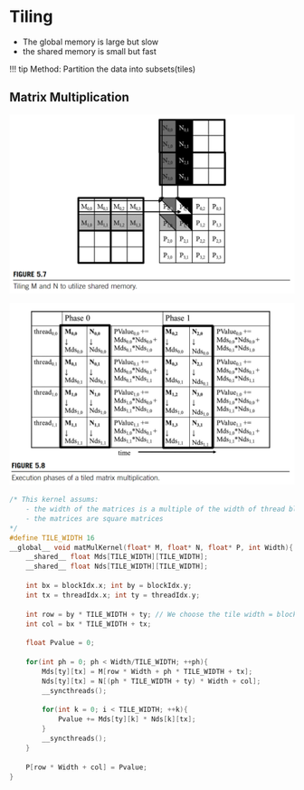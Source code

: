 # Tiling
* The global memory is large but slow
* the shared memory is small but fast

!!! tip Method: Partition the data into subsets(tiles) 

## Matrix Multiplication
![matmul-width2](./figures/tile-matmul-width2.png)

![matmul-phases](./figures/tile-matmul-phases.png)

```C
/* This kernel assums:
    - the width of the matrices is a multiple of the width of thread blocks
    - the matrices are square matrices
*/
#define TILE_WIDTH 16
__global__ void matMulKernel(float* M, float* N, float* P, int Width){
    __shared__ float Mds[TILE_WIDTH][TILE_WIDTH];
    __shared__ float Nds[TILE_WIDTH][TILE_WIDTH];

    int bx = blockIdx.x; int by = blockIdx.y;
    int tx = threadIdx.x; int ty = threadIdx.y;

    int row = by * TILE_WIDTH + ty; // We choose the tile width = block width
    int col = bx * TILE_WIDTH + tx;

    float Pvalue = 0;

    for(int ph = 0; ph < Width/TILE_WIDTH; ++ph){
        Mds[ty][tx] = M[row * Width + ph * TILE_WIDTH + tx];
        Nds[ty][tx] = N[(ph * TILE_WIDTH + ty) * Width + col];
        __syncthreads();

        for(int k = 0; i < TILE_WIDTH; ++k){
            Pvalue += Mds[ty][k] * Nds[k][tx];
        }
        __syncthreads();
    }

    P[row * Width + col] = Pvalue;
}

```